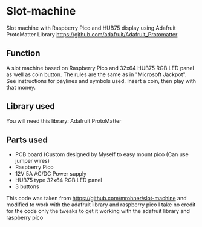 # Slot-machine
Slot machine with Raspberry Pico and HUB75 display
using Adafruit ProtoMatter Library https://github.com/adafruit/Adafruit_Protomatter

## Function
A slot machine based on Raspberry Pico and 32x64 HUB75 RGB LED panel as well as coin button. The rules are the same
as in "Microsoft Jackpot". See instructions for paylines and symbols used. Insert a coin, then play with that money.

## Library used
You will need this library: Adafruit ProtoMatter

## Parts used
* PCB board (Custom designed by Myself to easy mount pico (Can use jumper wires)
* Raspberry Pico
* 12V 5A AC/DC Power supply
* HUB75 type 32x64 RGB LED panel
* 3 buttons

This code was taken from https://github.com/mrohner/slot-machine
and modified to work with the adafruit library and raspberry pico
I take no credit for the code only the tweaks to get it working 
with the adafruit library and raspberry pico



